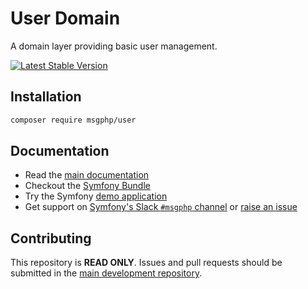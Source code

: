 # User Domain

A domain layer providing basic user management.

[![Latest Stable Version][packagist:img]][packagist]

## Installation

```bash
composer require msgphp/user
```

## Documentation

- Read the [main documentation](https://msgphp.github.io/docs/)
- Checkout the [Symfony Bundle](https://github.com/msgphp/user-bundle)
- Try the Symfony [demo application](https://github.com/msgphp/symfony-demo-app)
- Get support on [Symfony's Slack `#msgphp` channel](https://symfony.com/slack-invite) or [raise an issue](https://github.com/msgphp/msgphp/issues/new)

## Contributing

This repository is **READ ONLY**. Issues and pull requests should be submitted in the [main development repository](https://github.com/msgphp/msgphp).

[packagist]: https://packagist.org/packages/msgphp/user
[packagist:img]: https://img.shields.io/packagist/v/msgphp/user.svg?style=flat-square
